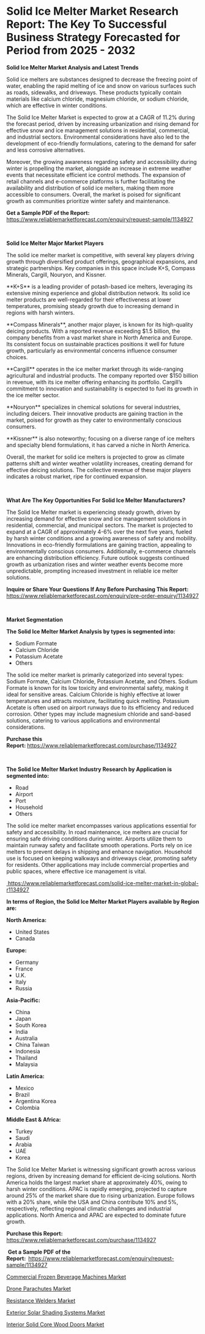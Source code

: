 <p><h1>Solid Ice Melter Market Research Report: The Key To Successful Business Strategy Forecasted for Period from 2025 - 2032</h1></p><p><strong>Solid Ice Melter Market Analysis and Latest Trends</strong></p>
<p><p>Solid ice melters are substances designed to decrease the freezing point of water, enabling the rapid melting of ice and snow on various surfaces such as roads, sidewalks, and driveways. These products typically contain materials like calcium chloride, magnesium chloride, or sodium chloride, which are effective in winter conditions.</p><p>The Solid Ice Melter Market is expected to grow at a CAGR of 11.2% during the forecast period, driven by increasing urbanization and rising demand for effective snow and ice management solutions in residential, commercial, and industrial sectors. Environmental considerations have also led to the development of eco-friendly formulations, catering to the demand for safer and less corrosive alternatives.</p><p>Moreover, the growing awareness regarding safety and accessibility during winter is propelling the market, alongside an increase in extreme weather events that necessitate efficient ice control methods. The expansion of retail channels and e-commerce platforms is further facilitating the availability and distribution of solid ice melters, making them more accessible to consumers. Overall, the market is poised for significant growth as communities prioritize winter safety and maintenance.</p></p>
<p><strong>Get a Sample PDF of the Report:&nbsp;</strong> <a href="https://www.reliablemarketforecast.com/enquiry/request-sample/1134927?utm_campaign=3521&utm_medium=2&utm_source=Github&utm_content=ia&utm_term=25032025&utm_id=solid-ice-melter">https://www.reliablemarketforecast.com/enquiry/request-sample/1134927</a></p>
<p>&nbsp;</p>
<p><strong>Solid Ice Melter Major Market Players</strong></p>
<p><p>The solid ice melter market is competitive, with several key players driving growth through diversified product offerings, geographical expansions, and strategic partnerships. Key companies in this space include K+S, Compass Minerals, Cargill, Nouryon, and Kissner.</p><p>**K+S** is a leading provider of potash-based ice melters, leveraging its extensive mining experience and global distribution network. Its solid ice melter products are well-regarded for their effectiveness at lower temperatures, promising steady growth due to increasing demand in regions with harsh winters.</p><p>**Compass Minerals**, another major player, is known for its high-quality deicing products. With a reported revenue exceeding $1.5 billion, the company benefits from a vast market share in North America and Europe. Its consistent focus on sustainable practices positions it well for future growth, particularly as environmental concerns influence consumer choices.</p><p>**Cargill** operates in the ice melter market through its wide-ranging agricultural and industrial products. The company reported over $150 billion in revenue, with its ice melter offering enhancing its portfolio. Cargill’s commitment to innovation and sustainability is expected to fuel its growth in the ice melter sector.</p><p>**Nouryon** specializes in chemical solutions for several industries, including deicers. Their innovative products are gaining traction in the market, poised for growth as they cater to environmentally conscious consumers.</p><p>**Kissner** is also noteworthy; focusing on a diverse range of ice melters and specialty blend formulations, it has carved a niche in North America. </p><p>Overall, the market for solid ice melters is projected to grow as climate patterns shift and winter weather volatility increases, creating demand for effective deicing solutions. The collective revenue of these major players indicates a robust market, ripe for continued expansion.</p></p>
<p>&nbsp;</p>
<p><strong>What Are The Key Opportunities For Solid Ice Melter Manufacturers?</strong></p>
<p><p>The Solid Ice Melter market is experiencing steady growth, driven by increasing demand for effective snow and ice management solutions in residential, commercial, and municipal sectors. The market is projected to expand at a CAGR of approximately 4-6% over the next five years, fueled by harsh winter conditions and a growing awareness of safety and mobility. Innovations in eco-friendly formulations are gaining traction, appealing to environmentally conscious consumers. Additionally, e-commerce channels are enhancing distribution efficiency. Future outlook suggests continued growth as urbanization rises and winter weather events become more unpredictable, prompting increased investment in reliable ice melter solutions.</p></p>
<p><strong>Inquire or Share Your Questions If Any Before Purchasing This Report:</strong> <a href="https://www.reliablemarketforecast.com/enquiry/pre-order-enquiry/1134927?utm_campaign=3521&utm_medium=2&utm_source=Github&utm_content=ia&utm_term=25032025&utm_id=solid-ice-melter">https://www.reliablemarketforecast.com/enquiry/pre-order-enquiry/1134927</a></p>
<p>&nbsp;</p>
<p><strong>Market Segmentation</strong></p>
<p><strong>The Solid Ice Melter Market Analysis by types is segmented into:</strong></p>
<p><ul><li>Sodium Formate</li><li>Calcium Chloride</li><li>Potassium Acetate</li><li>Others</li></ul></p>
<p><p>The solid ice melter market is primarily categorized into several types: Sodium Formate, Calcium Chloride, Potassium Acetate, and Others. Sodium Formate is known for its low toxicity and environmental safety, making it ideal for sensitive areas. Calcium Chloride is highly effective at lower temperatures and attracts moisture, facilitating quick melting. Potassium Acetate is often used on airport runways due to its efficiency and reduced corrosion. Other types may include magnesium chloride and sand-based solutions, catering to various applications and environmental considerations.</p></p>
<p><strong>Purchase this Report:&nbsp;</strong><a href="https://www.reliablemarketforecast.com/purchase/1134927?utm_campaign=3521&utm_medium=2&utm_source=Github&utm_content=ia&utm_term=25032025&utm_id=solid-ice-melter">https://www.reliablemarketforecast.com/purchase/1134927</a></p>
<p>&nbsp;</p>
<p><strong>The Solid Ice Melter Market Industry Research by Application is segmented into:</strong></p>
<p><ul><li>Road</li><li>Airport</li><li>Port</li><li>Household</li><li>Others</li></ul></p>
<p><p>The solid ice melter market encompasses various applications essential for safety and accessibility. In road maintenance, ice melters are crucial for ensuring safe driving conditions during winter. Airports utilize them to maintain runway safety and facilitate smooth operations. Ports rely on ice melters to prevent delays in shipping and enhance navigation. Household use is focused on keeping walkways and driveways clear, promoting safety for residents. Other applications may include commercial properties and public spaces, where effective ice management is vital.</p></p>
<p><a href="https://www.reliablemarketforecast.com/solid-ice-melter-market-in-global-r1134927?utm_campaign=3521&utm_medium=2&utm_source=Github&utm_content=ia&utm_term=25032025&utm_id=solid-ice-melter">&nbsp;https://www.reliablemarketforecast.com/solid-ice-melter-market-in-global-r1134927</a></p>
<p><strong>In terms of Region, the Solid Ice Melter Market Players available by Region are:</strong></p>
<p>
    <p> <strong> North America: </strong>
        <ul>
            <li>United States</li>
            <li>Canada</li>
        </ul>
        </p> 
    <p> <strong> Europe: </strong>
        <ul>
            <li>Germany</li>
            <li>France</li>
            <li>U.K.</li>
            <li>Italy</li>
            <li>Russia</li>
        </ul>
        </p> 
    <p> <strong> Asia-Pacific: </strong>
        <ul>
            <li>China</li>
            <li>Japan</li>
            <li>South Korea</li>
            <li>India</li>
            <li>Australia</li>
            <li>China Taiwan</li>
            <li>Indonesia</li>
            <li>Thailand</li>
            <li>Malaysia</li>
        </ul>
        </p> 
    <p> <strong> Latin America: </strong>
        <ul>
            <li>Mexico</li>
            <li>Brazil</li>
            <li>Argentina Korea</li>
            <li>Colombia</li>
        </ul>
        </p> 
    <p> <strong> Middle East & Africa: </strong>
        <ul>
            <li>Turkey</li>
            <li>Saudi</li>
            <li>Arabia</li>
            <li>UAE</li>
            <li>Korea</li>
        </ul>
    </p>
    </p>
<p><p>The Solid Ice Melter Market is witnessing significant growth across various regions, driven by increasing demand for efficient de-icing solutions. North America holds the largest market share at approximately 40%, owing to harsh winter conditions. APAC is rapidly emerging, projected to capture around 25% of the market share due to rising urbanization. Europe follows with a 20% share, while the USA and China contribute 10% and 5%, respectively, reflecting regional climatic challenges and industrial applications. North America and APAC are expected to dominate future growth.</p></p>
<p><strong>Purchase this Report: </strong><a href="https://www.reliablemarketforecast.com/purchase/1134927?utm_campaign=3521&utm_medium=2&utm_source=Github&utm_content=ia&utm_term=25032025&utm_id=solid-ice-melter">https://www.reliablemarketforecast.com/purchase/1134927</a></p>
<p>&nbsp;<strong>Get a Sample PDF of the Report:&nbsp;&nbsp;</strong><a href="https://www.reliablemarketforecast.com/enquiry/request-sample/1134927?utm_campaign=3521&utm_medium=2&utm_source=Github&utm_content=ia&utm_term=25032025&utm_id=solid-ice-melter">https://www.reliablemarketforecast.com/enquiry/request-sample/1134927</a></p>
<p><strong></strong></p>
<p><p><a href="https://www.linkedin.com/pulse/projected-cagr-106-commercial-frozen-beverage-machines-market-pxzif?utm_campaign=3521&utm_medium=2&utm_source=Github&utm_content=ia&utm_term=25032025&utm_id=solid-ice-melter">Commercial Frozen Beverage Machines Market</a></p><p><a href="https://www.linkedin.com/pulse/in-depth-drone-parachutes-market-report-size-share-growth-zhabf?utm_campaign=3521&utm_medium=2&utm_source=Github&utm_content=ia&utm_term=25032025&utm_id=solid-ice-melter">Drone Parachutes Market</a></p><p><a href="https://www.linkedin.com/pulse/global-resistance-welders-market-size-2025-2032-technology-application-dbs5f?utm_campaign=3521&utm_medium=2&utm_source=Github&utm_content=ia&utm_term=25032025&utm_id=solid-ice-melter">Resistance Welders Market</a></p><p><a href="https://www.linkedin.com/pulse/driving-forces-behind-exterior-solar-shading-systems-market-eoftf?utm_campaign=3521&utm_medium=2&utm_source=Github&utm_content=ia&utm_term=25032025&utm_id=solid-ice-melter">Exterior Solar Shading Systems Market</a></p><p><a href="https://www.linkedin.com/pulse/interior-solid-core-wood-doors-market-study-findings-forecast-3u01f?utm_campaign=3521&utm_medium=2&utm_source=Github&utm_content=ia&utm_term=25032025&utm_id=solid-ice-melter">Interior Solid Core Wood Doors Market</a></p></p>